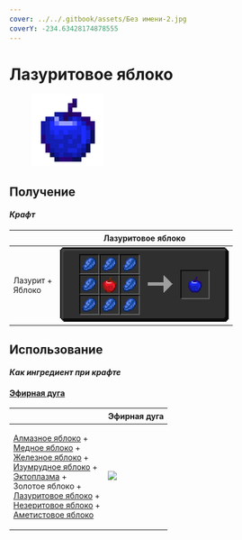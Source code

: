 ```yaml
---
cover: ../../.gitbook/assets/Без имени-2.jpg
coverY: -234.63428174878555
---
```


# Лазуритовое яблоко

<figure><img src="../../.gitbook/assets/lapis_128.png" alt=""><figcaption></figcaption></figure>

## Получение

#### _Крафт_

| ㅤ                          | Лазуритовое яблоко                   |
| -------------------------- | ------------------------------------ |
| <p>Лазурит +<br>Яблоко</p> | ![](../../.gitbook/assets/lapis.png) |

## Использование

#### _Как ингредиент при крафте_

#### [Эфирная дуга](ethereal\_arc.md)

| ㅤ                                                                                                                                                                                                                                                                                                                                                                                                         | Эфирная дуга                                 |
| --------------------------------------------------------------------------------------------------------------------------------------------------------------------------------------------------------------------------------------------------------------------------------------------------------------------------------------------------------------------------------------------------------- | -------------------------------------------- |
| <p><a href="diamond.md">Алмазное яблоко</a> +<br><a href="_slowfall.md">Медное яблоко</a> +<br><a href="iron.md">Железное яблоко</a> +<br><a href="emerald.md">Изумрудное яблоко</a> +<br><a href="ectoplasm.md">Эктоплазма</a> +<br>Золотое яблоко +<br><a href="lapis.md">Лазуритовое яблоко</a> +<br><a href="chocolate.md">Незеритовое яблоко</a> +<br><a href="chorus.md">Аметистовое яблоко</a></p> | ![](../../.gitbook/assets/ethereal\_arc.png) |
